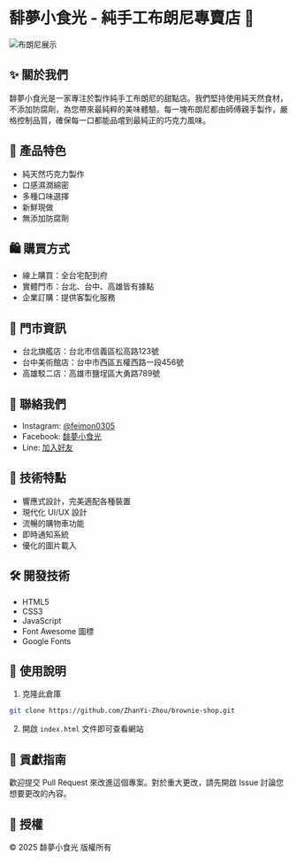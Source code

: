 # 馡夢小食光 - 純手工布朗尼專賣店 🍫

![布朗尼展示](https://images.pexels.com/photos/45202/brownie-dessert-cake-sweet-45202.jpeg)

## ✨ 關於我們

馡夢小食光是一家專注於製作純手工布朗尼的甜點店。我們堅持使用純天然食材，不添加防腐劑，為您帶來最純粹的美味體驗。每一塊布朗尼都由師傅親手製作，嚴格控制品質，確保每一口都能品嚐到最純正的巧克力風味。

## 🍰 產品特色

- 純天然巧克力製作
- 口感濕潤綿密
- 多種口味選擇
- 新鮮現做
- 無添加防腐劑

## 🛍️ 購買方式

- 線上購買：全台宅配到府
- 實體門市：台北、台中、高雄皆有據點
- 企業訂購：提供客製化服務

## 📍 門市資訊

- 台北旗艦店：台北市信義區松高路123號
- 台中美術館店：台中市西區五權西路一段456號
- 高雄駁二店：高雄市鹽埕區大勇路789號

## 📱 聯絡我們

- Instagram: [@feimon0305](https://www.instagram.com/feimon0305)
- Facebook: [馡夢小食光](https://www.facebook.com/share/14qnB7F7bi/?mibextid=wwXIfr)
- Line: [加入好友](https://lin.ee/fsJeNkD)

## 🚀 技術特點

- 響應式設計，完美適配各種裝置
- 現代化 UI/UX 設計
- 流暢的購物車功能
- 即時通知系統
- 優化的圖片載入

## 🛠️ 開發技術

- HTML5
- CSS3
- JavaScript
- Font Awesome 圖標
- Google Fonts

## 📝 使用說明

1. 克隆此倉庫
```bash
git clone https://github.com/ZhanYi-Zhou/brownie-shop.git
```

2. 開啟 `index.html` 文件即可查看網站

## 🤝 貢獻指南

歡迎提交 Pull Request 來改進這個專案。對於重大更改，請先開啟 Issue 討論您想要更改的內容。

## 📄 授權

© 2025 馡夢小食光 版權所有 